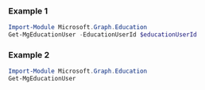 ### Example 1
```powershell
Import-Module Microsoft.Graph.Education
Get-MgEducationUser -EducationUserId $educationUserId
```
### Example 2
```powershell
Import-Module Microsoft.Graph.Education
Get-MgEducationUser
```
